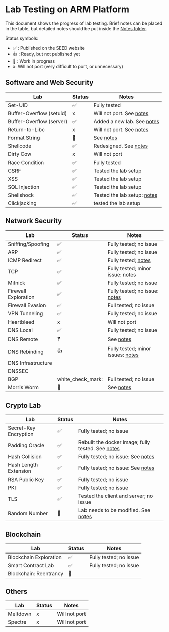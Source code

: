 # Lab Testing on ARM Platform

This document shows the progress of lab testing. 
Brief notes can be placed in the table, but detailed
notes should be put inside the [Notes folder](./Notes).

Status symbols:
  - :white_check_mark: : Published on the SEED website
  - :thumbsup: : Ready, but not published yet 
  - :construction_worker: : Work in progress
  - x:  Will not port (very difficult to port, or unnecessary)

## Software and Web Security 

| Lab | Status | Notes |
| --- | --- | --- |
| Set-UID                   | :white_check_mark: | Fully tested |
| Buffer-Overflow (setuid)  | x  | Will not port. See [notes](Notes/Software_Security.md) |
| Buffer-Overflow (server)  | :white_check_mark:  | Added a new lab. See [notes](Notes/Software_Security.md) |
| Return-to-Libc  |  x   | Will not port. See [notes](Notes/Software_Security.md)|
| Format String   | :construction_worker:   | See [notes](Notes/Software_Security.md)|
| Shellcode       | :white_check_mark:   | Redesigned. See [notes](../../category-software/Shellcode/README.md) |
| Dirty Cow       |  x  | Will not port |
| Race Condition  | :white_check_mark: |  Fully tested      |
| CSRF            | :white_check_mark: | Tested the lab setup |
| XSS             | :white_check_mark: | Tested the lab setup |
| SQL Injection   | :white_check_mark: | Tested the lab setup |
| Shellshock      | :white_check_mark: | Tested the lab setup: [notes](Notes/Shellshock.md) |
| Clickjacking    | :white_check_mark: | tested the lab setup |

## Network Security 

| Lab | Status | Notes |
| --- | --- | --- |
| Sniffing/Spoofing | :white_check_mark: | Fully tested; no issue |
| ARP               | :white_check_mark: | Fully tested; no issue |
| ICMP Redirect     | :white_check_mark: | Fully tested; [notes](Notes/Network_Security.md)|
| TCP               | :white_check_mark: | Fully tested; minor issue: [notes](Notes/Network_Security.md)|
| Mitnick           | :white_check_mark: | Fully tested; no issue |
| Firewall Exploration | :white_check_mark: | Fully tested; no issue: [notes](Notes/Network_Security.md) |
| Firewall Evasion  | :white_check_mark: | Full tested; no issue  |
| VPN Tunneling     | :white_check_mark: | Fully tested; no issue |
| Heartbleed        | x          | Will not port          |
| DNS Local         | :white_check_mark: | Fully tested; no issue |
| DNS Remote        | :question: | See [notes](Notes/Network_Security.md) |
| DNS Rebinding     | :thumbsup: | Fully tested; minor issues: [notes](Notes/Network_Security.md) |
| DNS Infrastructure | | |
| DNSSEC | | |
| BGP | white_check_mark: | Full tested; no issue |
| Morris Worm | :construction_worker: | See [notes](Notes/Network_Security.md) |

## Crypto Lab 

| Lab | Status | Notes |
| --- | --- | --- |
| Secret-Key Encryption | :white_check_mark: | Fully tested; no issue |
| Padding Oracle | :white_check_mark: | Rebuilt the docker image; fully tested. See [notes](Notes/Crypto.md)|
| Hash Collision | :white_check_mark: | Fully tested; no issue: See [notes](Notes/Crypto.md) |
| Hash Length Extension | :white_check_mark: | Fully tested; no issue: See [notes](Notes/Crypto.md) |
| RSA Public Key | :white_check_mark: | Fully tested; no issue |
| PKI | :white_check_mark: | Fully tested; no issue |
| TLS | :white_check_mark: | Tested the client and server; no issue |
| Random Number | :construction_worker: | Lab needs to be modified. See [notes](Notes/Crypto.md) |


## Blockchain

| Lab | Status | Notes |
| --- | --- | --- |
| Blockchain Exploration | :white_check_mark: | Fully tested; no issue |
| Smart Contract Lab | :white_check_mark: | Fully tested; no issue |
| Blockchain: Reentrancy | :construction_worker: | | 


## Others

| Lab | Status | Notes |
| --- | --- | --- |
| Meltdown | x | Will not port | 
| Spectre  | x | Will not port | 
